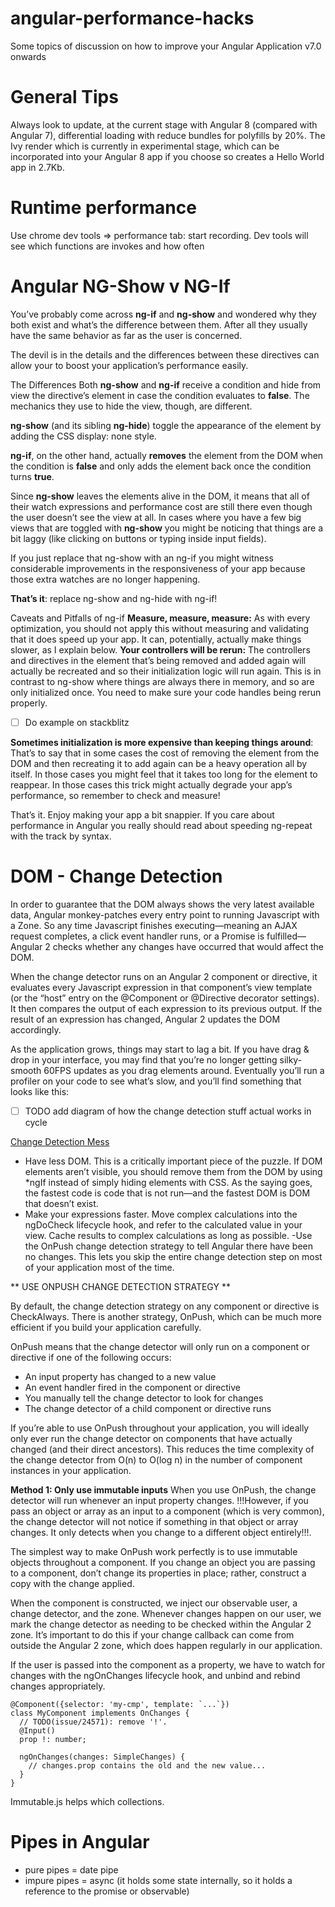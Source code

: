 # angular-performance-hacks
Some topics of discussion on how to improve your Angular Application v7.0 onwards

# General Tips

Always look to update, at the current stage with Angular 8 (compared with Angular 7), differential loading with reduce bundles for polyfills by 20%. The Ivy render which is currently in experimental stage, which can be incorporated into your Angular 8 app if you choose so creates a Hello World app in 2.7Kb.

# Runtime performance
Use chrome dev tools => performance tab: start recording. Dev tools will see which functions are invokes and how often

# Angular NG-Show v NG-If
You’ve probably come across **ng-if** and **ng-show** and wondered why they both exist and what’s the difference between them. After all they usually have the same behavior as far as the user is concerned.

The devil is in the details and the differences between these directives can allow your to boost your application’s performance easily.

The Differences
Both **ng-show** and **ng-if** receive a condition and hide from view the directive’s element in case the condition evaluates to **false**. The mechanics they use to hide the view, though, are different.

**ng-show** (and its sibling **ng-hide**) toggle the appearance of the element by adding the CSS display: none style.

**ng-if**, on the other hand, actually **removes** the element from the DOM when the condition is **false** and only adds the element back once the condition turns **true**.

Since **ng-show** leaves the elements alive in the DOM, it means that all of their watch expressions and performance cost are still there even though the user doesn’t see the view at all. In cases where you have a few big views that are toggled with **ng-show** you might be noticing that things are a bit laggy (like clicking on buttons or typing inside input fields).

If you just replace that ng-show with an ng-if you might witness considerable improvements in the responsiveness of your app because those extra watches are no longer happening.

**That’s it**: replace ng-show and ng-hide with ng-if!

Caveats and Pitfalls of ng-if
**Measure, measure, measure:** As with every optimization, you should not apply this without measuring and validating that it does speed up your app. It can, potentially, actually make things slower, as I explain below.
**Your controllers will be rerun:** The controllers and directives in the element that’s being removed and added again will actually be recreated and so their initialization logic will run again. This is in contrast to ng-show where things are always there in memory, and so are only initialized once. You need to make sure your code handles being rerun properly.

- [ ] Do example on stackblitz

**Sometimes initialization is more expensive than keeping things around**: That’s to say that in some cases the cost of removing the element from the DOM and then recreating it to add again can be a heavy operation all by itself. In those cases you might feel that it takes too long for the element to reappear. In those cases this trick might actually degrade your app’s performance, so remember to check and measure!

That’s it. Enjoy making your app a bit snappier. If you care about performance in Angular you really should read about speeding ng-repeat with the track by syntax.

# DOM - Change Detection #

In order to guarantee that the DOM always shows the very latest available data, Angular monkey-patches every entry point to running Javascript with a Zone. So any time Javascript finishes executing—meaning an AJAX request completes, a click event handler runs, or a Promise is fulfilled—Angular 2 checks whether any changes have occurred that would affect the DOM.

When the change detector runs on an Angular 2 component or directive, it evaluates every Javascript expression in that component’s view template (or the “host” entry on the @Component or @Directive decorator settings). It then compares the output of each expression to its previous output. If the result of an expression has changed, Angular 2 updates the DOM accordingly.

As the application grows, things may start to lag a bit. If you have drag & drop in your interface, you may find that you’re no longer getting silky-smooth 60FPS updates as you drag elements around. Eventually you’ll run a profiler on your code to see what’s slow, and you’ll find something that looks like this:

- [ ] TODO add diagram of how the change detection stuff actual works in cycle

[Change Detection Mess](https://1drv.ms/u/s!AstPH6dB0Clt6ETlDq29YwlFBJ4-)

- Have less DOM. This is a critically important piece of the puzzle. If DOM elements aren’t visible, you should remove them from the DOM by using *ngIf instead of simply hiding elements with CSS. As the saying goes, the fastest code is code that is not run—and the fastest DOM is DOM that doesn’t exist.
- Make your expressions faster. Move complex calculations into the ngDoCheck lifecycle hook, and refer to the calculated value in your view. Cache results to complex calculations as long as possible.
-Use the OnPush change detection strategy to tell Angular there have been no changes. This lets you skip the entire change detection step on most of your application most of the time.

** USE ONPUSH CHANGE DETECTION STRATEGY **

By default, the change detection strategy on any component or directive is CheckAlways. There is another strategy, OnPush, which can be much more efficient if you build your application carefully.

OnPush means that the change detector will only run on a component or directive if one of the following occurs:

- An input property has changed to a new value
- An event handler fired in the component or directive
- You manually tell the change detector to look for changes
- The change detector of a child component or directive runs

If you’re able to use OnPush throughout your application, you will ideally only ever run the change detector on components that have actually changed (and their direct ancestors). This reduces the time complexity of the change detector from O(n) to O(log n) in the number of component instances in your application.

**Method 1: Only use immutable inputs**
When you use OnPush, the change detector will run whenever an input property changes. !!!However, if you pass an object or array as an input to a component (which is very common), the change detector will not notice if something in that object or array changes. It only detects when you change to a different object entirely!!!.

The simplest way to make OnPush work perfectly is to use immutable objects throughout a component. If you change an object you are passing to a component, don’t change its properties in place; rather, construct a copy with the change applied.

When the component is constructed, we inject our observable user, a change detector, and the zone. Whenever changes happen on our user, we mark the change detector as needing to be checked within the Angular 2 zone. It’s important to do this if your change callback can come from outside the Angular 2 zone, which does happen regularly in our application.

If the user is passed into the component as a property, we have to watch for changes with the ngOnChanges lifecycle hook, and unbind and rebind changes appropriately.
```
@Component({selector: 'my-cmp', template: `...`})
class MyComponent implements OnChanges {
  // TODO(issue/24571): remove '!'.
  @Input()
  prop !: number;

  ngOnChanges(changes: SimpleChanges) {
    // changes.prop contains the old and the new value...
  }
}
```

Immutable.js helps which collections.

# Pipes in Angular
- pure pipes = date pipe
- impure pipes = async (it holds some state internally, so it holds a reference to the promise or observable)

